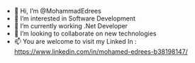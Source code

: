 - 👋 Hi, I’m @MohammadEdrees 
- 👀 I’m interested in Software Development
- 🌱 I’m currently working .Net Developer
- 💞️ I’m looking to collaborate on new technologies 
- 📫 You are welcome to visit my Linked In : https://www.linkedin.com/in/mohamed-edrees-b38198147/

<!---
MohammadEdrees/MohammadEdrees is a ✨ special ✨ repository because its `README.md` (this file) appears on your GitHub profile.
You can click the Preview link to take a look at your changes.
--->
